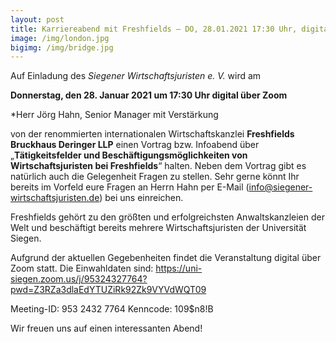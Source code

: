 ```yaml
---
layout: post
title: Karriereabend mit Freshfields – DO, 28.01.2021 17:30 Uhr, digital über Zoom
image: /img/london.jpg
bigimg: /img/bridge.jpg
---
```

	

Auf Einladung des *Siegener Wirtschaftsjuristen e. V.* wird am

**Donnerstag, den 28. Januar 2021 um 17:30 Uhr digital über Zoom**

*Herr Jörg Hahn, Senior Manager mit Verstärkung

von der renommierten internationalen Wirtschaftskanzlei **Freshfields Bruckhaus Deringer LLP**
einen Vortrag bzw. Infoabend über 
„**Tätigkeitsfelder und Beschäftigungsmöglichkeiten von Wirtschaftsjuristen bei Freshfields**“ halten.
Neben dem Vortrag gibt es natürlich auch die Gelegenheit Fragen zu stellen. Sehr gerne könnt Ihr bereits im Vorfeld eure Fragen an Herrn Hahn per E-Mail (info@siegener-wirtschaftsjuristen.de) bei uns einreichen.


Freshfields gehört zu den größten und erfolgreichsten Anwaltskanzleien der Welt und beschäftigt bereits mehrere Wirtschaftsjuristen der Universität Siegen.

Aufgrund der aktuellen Gegebenheiten findet die Veranstaltung digital über Zoom statt. Die Einwahldaten sind: 
https://uni-siegen.zoom.us/j/95324327764?pwd=Z3RZa3dlaEdYTUZiRk92Zk9VYVdWQT09

Meeting-ID: 953 2432 7764
Kenncode: 109$n8!B

Wir freuen uns auf einen interessanten Abend!
